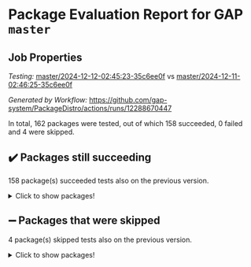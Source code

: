 # Package Evaluation Report for GAP `master`

## Job Properties

*Testing:* [master/2024-12-12-02:45:23-35c6ee0f](https://github.com/gap-system/PackageDistro/blob/data/reports/master/2024-12-12-02:45:23-35c6ee0f) vs [master/2024-12-11-02:46:25-35c6ee0f](https://github.com/gap-system/PackageDistro/blob/data/reports/master/2024-12-11-02:46:25-35c6ee0f)

*Generated by Workflow:* https://github.com/gap-system/PackageDistro/actions/runs/12288670447

In total, 162 packages were tested, out of which 158 succeeded, 0 failed and 4 were skipped.

## :heavy_check_mark: Packages still succeeding

158 package(s) succeeded tests also on the previous version.
<details><summary>Click to show packages!</summary>

- 4ti2interface 2024.11-01 [(success)](https://github.com/gap-system/PackageDistro/actions/runs/12288670447/job/34293055912)
- ace 5.6.2 [(success)](https://github.com/gap-system/PackageDistro/actions/runs/12288670447/job/34293056124)
- aclib 1.3.2 [(success)](https://github.com/gap-system/PackageDistro/actions/runs/12288670447/job/34293056324)
- agt 0.3.1 [(success)](https://github.com/gap-system/PackageDistro/actions/runs/12288670447/job/34293056511)
- alnuth 3.2.1 [(success)](https://github.com/gap-system/PackageDistro/actions/runs/12288670447/job/34293056721)
- anupq 3.3.1 [(success)](https://github.com/gap-system/PackageDistro/actions/runs/12288670447/job/34293056930)
- atlasrep 2.1.9 [(success)](https://github.com/gap-system/PackageDistro/actions/runs/12288670447/job/34293057151)
- autodoc 2023.06.19 [(success)](https://github.com/gap-system/PackageDistro/actions/runs/12288670447/job/34293057349)
- automata 1.16 [(success)](https://github.com/gap-system/PackageDistro/actions/runs/12288670447/job/34293061333)
- automgrp 1.3.2 [(success)](https://github.com/gap-system/PackageDistro/actions/runs/12288670447/job/34293061764)
- autpgrp 1.11 [(success)](https://github.com/gap-system/PackageDistro/actions/runs/12288670447/job/34293062084)
- cap 2024.11-02 [(success)](https://github.com/gap-system/PackageDistro/actions/runs/12288670447/job/34293063946)
- caratinterface 2.3.7 [(success)](https://github.com/gap-system/PackageDistro/actions/runs/12288670447/job/34293064460)
- cddinterface 2024.09.02 [(success)](https://github.com/gap-system/PackageDistro/actions/runs/12288670447/job/34293064635)
- circle 1.6.6 [(success)](https://github.com/gap-system/PackageDistro/actions/runs/12288670447/job/34293064787)
- classicpres 1.22 [(success)](https://github.com/gap-system/PackageDistro/actions/runs/12288670447/job/34293065003)
- cohomolo 1.6.11 [(success)](https://github.com/gap-system/PackageDistro/actions/runs/12288670447/job/34293065202)
- congruence 1.2.7 [(success)](https://github.com/gap-system/PackageDistro/actions/runs/12288670447/job/34293065346)
- corefreesub 0.6 [(success)](https://github.com/gap-system/PackageDistro/actions/runs/12288670447/job/34293065524)
- corelg 1.57 [(success)](https://github.com/gap-system/PackageDistro/actions/runs/12288670447/job/34293065680)
- crime 1.6 [(success)](https://github.com/gap-system/PackageDistro/actions/runs/12288670447/job/34293065886)
- crisp 1.4.6 [(success)](https://github.com/gap-system/PackageDistro/actions/runs/12288670447/job/34293066030)
- crypting 0.10.5 [(success)](https://github.com/gap-system/PackageDistro/actions/runs/12288670447/job/34293066207)
- cryst 4.1.27 [(success)](https://github.com/gap-system/PackageDistro/actions/runs/12288670447/job/34293066375)
- crystcat 1.1.10 [(success)](https://github.com/gap-system/PackageDistro/actions/runs/12288670447/job/34293066538)
- ctbllib 1.3.9 [(success)](https://github.com/gap-system/PackageDistro/actions/runs/12288670447/job/34293066714)
- cubefree 1.20 [(success)](https://github.com/gap-system/PackageDistro/actions/runs/12288670447/job/34293066877)
- curlinterface 2.4.0 [(success)](https://github.com/gap-system/PackageDistro/actions/runs/12288670447/job/34293067078)
- cvec 2.8.2 [(success)](https://github.com/gap-system/PackageDistro/actions/runs/12288670447/job/34293067246)
- datastructures 0.3.1 [(success)](https://github.com/gap-system/PackageDistro/actions/runs/12288670447/job/34293067396)
- deepthought 1.0.7 [(success)](https://github.com/gap-system/PackageDistro/actions/runs/12288670447/job/34293067578)
- design 1.8.2 [(success)](https://github.com/gap-system/PackageDistro/actions/runs/12288670447/job/34293067729)
- difsets 2.3.1 [(success)](https://github.com/gap-system/PackageDistro/actions/runs/12288670447/job/34293067862)
- digraphs 1.9.0 [(success)](https://github.com/gap-system/PackageDistro/actions/runs/12288670447/job/34293068022)
- edim 1.3.8 [(success)](https://github.com/gap-system/PackageDistro/actions/runs/12288670447/job/34293068194)
- example 4.4.0 [(success)](https://github.com/gap-system/PackageDistro/actions/runs/12288670447/job/34293068359)
- examplesforhomalg 2023.10-01 [(success)](https://github.com/gap-system/PackageDistro/actions/runs/12288670447/job/34293068549)
- factint 1.6.3 [(success)](https://github.com/gap-system/PackageDistro/actions/runs/12288670447/job/34293068766)
- ferret 1.0.14 [(success)](https://github.com/gap-system/PackageDistro/actions/runs/12288670447/job/34293068919)
- fga 1.5.0 [(success)](https://github.com/gap-system/PackageDistro/actions/runs/12288670447/job/34293069100)
- fining 1.5.6 [(success)](https://github.com/gap-system/PackageDistro/actions/runs/12288670447/job/34293069321)
- float 1.0.5 [(success)](https://github.com/gap-system/PackageDistro/actions/runs/12288670447/job/34293069516)
- format 1.4.4 [(success)](https://github.com/gap-system/PackageDistro/actions/runs/12288670447/job/34293069704)
- forms 1.2.12 [(success)](https://github.com/gap-system/PackageDistro/actions/runs/12288670447/job/34293069883)
- fplsa 1.2.6 [(success)](https://github.com/gap-system/PackageDistro/actions/runs/12288670447/job/34293070049)
- fr 2.4.13 [(success)](https://github.com/gap-system/PackageDistro/actions/runs/12288670447/job/34293070201)
- francy 2.0.3 [(success)](https://github.com/gap-system/PackageDistro/actions/runs/12288670447/job/34293070367)
- fwtree 1.3 [(success)](https://github.com/gap-system/PackageDistro/actions/runs/12288670447/job/34293070554)
- gapdoc 1.6.7 [(success)](https://github.com/gap-system/PackageDistro/actions/runs/12288670447/job/34293070727)
- gauss 2024.11-01 [(success)](https://github.com/gap-system/PackageDistro/actions/runs/12288670447/job/34293070895)
- gaussforhomalg 2024.08-01 [(success)](https://github.com/gap-system/PackageDistro/actions/runs/12288670447/job/34293071056)
- gbnp 1.1.0 [(success)](https://github.com/gap-system/PackageDistro/actions/runs/12288670447/job/34293071231)
- generalizedmorphismsforcap 2024.09-03 [(success)](https://github.com/gap-system/PackageDistro/actions/runs/12288670447/job/34293071396)
- genss 1.6.9 [(success)](https://github.com/gap-system/PackageDistro/actions/runs/12288670447/job/34293071570)
- gradedmodules 2024.01-01 [(success)](https://github.com/gap-system/PackageDistro/actions/runs/12288670447/job/34293071740)
- gradedringforhomalg 2024.07-01 [(success)](https://github.com/gap-system/PackageDistro/actions/runs/12288670447/job/34293071934)
- grape 4.9.2 [(success)](https://github.com/gap-system/PackageDistro/actions/runs/12288670447/job/34293072113)
- groupoids 1.76 [(success)](https://github.com/gap-system/PackageDistro/actions/runs/12288670447/job/34293072276)
- grpconst 2.6.5 [(success)](https://github.com/gap-system/PackageDistro/actions/runs/12288670447/job/34293072451)
- guarana 0.96.3 [(success)](https://github.com/gap-system/PackageDistro/actions/runs/12288670447/job/34293072590)
- guava 3.19 [(success)](https://github.com/gap-system/PackageDistro/actions/runs/12288670447/job/34293072792)
- hap 1.66 [(success)](https://github.com/gap-system/PackageDistro/actions/runs/12288670447/job/34293072949)
- hapcryst 0.1.15 [(success)](https://github.com/gap-system/PackageDistro/actions/runs/12288670447/job/34293073103)
- hecke 1.5.4 [(success)](https://github.com/gap-system/PackageDistro/actions/runs/12288670447/job/34293073255)
- help 4.0 [(success)](https://github.com/gap-system/PackageDistro/actions/runs/12288670447/job/34293073402)
- homalg 2024.01-01 [(success)](https://github.com/gap-system/PackageDistro/actions/runs/12288670447/job/34293073664)
- homalgtocas 2023.11-01 [(success)](https://github.com/gap-system/PackageDistro/actions/runs/12288670447/job/34293073881)
- idrel 2.48 [(success)](https://github.com/gap-system/PackageDistro/actions/runs/12288670447/job/34293074085)
- images 1.3.3 [(success)](https://github.com/gap-system/PackageDistro/actions/runs/12288670447/job/34293074278)
- intpic 0.4.0 [(success)](https://github.com/gap-system/PackageDistro/actions/runs/12288670447/job/34293074485)
- io 4.9.1 [(success)](https://github.com/gap-system/PackageDistro/actions/runs/12288670447/job/34293074698)
- io_forhomalg 2023.02-04 [(success)](https://github.com/gap-system/PackageDistro/actions/runs/12288670447/job/34293074844)
- irredsol 1.4.4 [(success)](https://github.com/gap-system/PackageDistro/actions/runs/12288670447/job/34293075037)
- json 2.2.2 [(success)](https://github.com/gap-system/PackageDistro/actions/runs/12288670447/job/34293075244)
- jupyterkernel 1.5.1 [(success)](https://github.com/gap-system/PackageDistro/actions/runs/12288670447/job/34293075450)
- jupyterviz 1.5.6 [(success)](https://github.com/gap-system/PackageDistro/actions/runs/12288670447/job/34293075621)
- kan 1.37 [(success)](https://github.com/gap-system/PackageDistro/actions/runs/12288670447/job/34293075801)
- kbmag 1.5.11 [(success)](https://github.com/gap-system/PackageDistro/actions/runs/12288670447/job/34293075986)
- laguna 3.9.7 [(success)](https://github.com/gap-system/PackageDistro/actions/runs/12288670447/job/34293076178)
- liealgdb 2.2.1 [(success)](https://github.com/gap-system/PackageDistro/actions/runs/12288670447/job/34293076389)
- liepring 2.9.1 [(success)](https://github.com/gap-system/PackageDistro/actions/runs/12288670447/job/34293076571)
- liering 2.4.2 [(success)](https://github.com/gap-system/PackageDistro/actions/runs/12288670447/job/34293076760)
- linearalgebraforcap 2024.10-01 [(success)](https://github.com/gap-system/PackageDistro/actions/runs/12288670447/job/34293076954)
- lins 0.9 [(success)](https://github.com/gap-system/PackageDistro/actions/runs/12288670447/job/34293077152)
- localizeringforhomalg 2023.10-01 [(success)](https://github.com/gap-system/PackageDistro/actions/runs/12288670447/job/34293077355)
- loops 3.4.4 [(success)](https://github.com/gap-system/PackageDistro/actions/runs/12288670447/job/34293077581)
- lpres 1.1.1 [(success)](https://github.com/gap-system/PackageDistro/actions/runs/12288670447/job/34293077797)
- majoranaalgebras 1.5.2 [(success)](https://github.com/gap-system/PackageDistro/actions/runs/12288670447/job/34293078037)
- mapclass 1.4.6 [(success)](https://github.com/gap-system/PackageDistro/actions/runs/12288670447/job/34293078275)
- matgrp 0.71 [(success)](https://github.com/gap-system/PackageDistro/actions/runs/12288670447/job/34293078622)
- matricesforhomalg 2024.11-02 [(success)](https://github.com/gap-system/PackageDistro/actions/runs/12288670447/job/34293078804)
- modisom 3.0.0 [(success)](https://github.com/gap-system/PackageDistro/actions/runs/12288670447/job/34293078999)
- modulepresentationsforcap 2024.09-02 [(success)](https://github.com/gap-system/PackageDistro/actions/runs/12288670447/job/34293079185)
- modules 2024.01-01 [(success)](https://github.com/gap-system/PackageDistro/actions/runs/12288670447/job/34293079352)
- monoidalcategories 2024.09-05 [(success)](https://github.com/gap-system/PackageDistro/actions/runs/12288670447/job/34293079571)
- nconvex 2022.09-01 [(success)](https://github.com/gap-system/PackageDistro/actions/runs/12288670447/job/34293079769)
- nilmat 1.4.2 [(success)](https://github.com/gap-system/PackageDistro/actions/runs/12288670447/job/34293079954)
- nock 1.5 [(success)](https://github.com/gap-system/PackageDistro/actions/runs/12288670447/job/34293080132)
- normalizinterface 1.3.7 [(success)](https://github.com/gap-system/PackageDistro/actions/runs/12288670447/job/34293080328)
- nq 2.5.11 [(success)](https://github.com/gap-system/PackageDistro/actions/runs/12288670447/job/34293080543)
- numericalsgps 1.4.0 [(success)](https://github.com/gap-system/PackageDistro/actions/runs/12288670447/job/34293080722)
- openmath 11.5.3 [(success)](https://github.com/gap-system/PackageDistro/actions/runs/12288670447/job/34293080909)
- orb 4.9.1 [(success)](https://github.com/gap-system/PackageDistro/actions/runs/12288670447/job/34293081089)
- packagemanager 1.6 [(success)](https://github.com/gap-system/PackageDistro/actions/runs/12288670447/job/34293081256)
- patternclass 2.4.5 [(success)](https://github.com/gap-system/PackageDistro/actions/runs/12288670447/job/34293081460)
- permut 2.0.5 [(success)](https://github.com/gap-system/PackageDistro/actions/runs/12288670447/job/34293081666)
- polenta 1.3.10 [(success)](https://github.com/gap-system/PackageDistro/actions/runs/12288670447/job/34293081832)
- polymaking 0.8.7 [(success)](https://github.com/gap-system/PackageDistro/actions/runs/12288670447/job/34293082034)
- primgrp 3.4.4 [(success)](https://github.com/gap-system/PackageDistro/actions/runs/12288670447/job/34293082211)
- profiling 2.6.0 [(success)](https://github.com/gap-system/PackageDistro/actions/runs/12288670447/job/34293082369)
- qdistrnd 0.9.5 [(success)](https://github.com/gap-system/PackageDistro/actions/runs/12288670447/job/34293082559)
- qpa 1.35 [(success)](https://github.com/gap-system/PackageDistro/actions/runs/12288670447/job/34293082747)
- quagroup 1.8.4 [(success)](https://github.com/gap-system/PackageDistro/actions/runs/12288670447/job/34293082939)
- radiroot 2.9 [(success)](https://github.com/gap-system/PackageDistro/actions/runs/12288670447/job/34293083133)
- rcwa 4.7.1 [(success)](https://github.com/gap-system/PackageDistro/actions/runs/12288670447/job/34293083326)
- rds 1.8 [(success)](https://github.com/gap-system/PackageDistro/actions/runs/12288670447/job/34293083535)
- recog 1.4.3 [(success)](https://github.com/gap-system/PackageDistro/actions/runs/12288670447/job/34293083700)
- repndecomp 1.3.0 [(success)](https://github.com/gap-system/PackageDistro/actions/runs/12288670447/job/34293083922)
- repsn 3.1.2 [(success)](https://github.com/gap-system/PackageDistro/actions/runs/12288670447/job/34293084254)
- resclasses 4.7.3 [(success)](https://github.com/gap-system/PackageDistro/actions/runs/12288670447/job/34293084409)
- ringsforhomalg 2024.11-02 [(success)](https://github.com/gap-system/PackageDistro/actions/runs/12288670447/job/34293084557)
- sco 2023.08-01 [(success)](https://github.com/gap-system/PackageDistro/actions/runs/12288670447/job/34293084745)
- scscp 2.4.3 [(success)](https://github.com/gap-system/PackageDistro/actions/runs/12288670447/job/34293084953)
- semigroups 5.4.0 [(success)](https://github.com/gap-system/PackageDistro/actions/runs/12288670447/job/34293085133)
- sglppow 2.4 [(success)](https://github.com/gap-system/PackageDistro/actions/runs/12288670447/job/34293085300)
- sgpviz 0.999.6 [(success)](https://github.com/gap-system/PackageDistro/actions/runs/12288670447/job/34293085481)
- simpcomp 2.1.14 [(success)](https://github.com/gap-system/PackageDistro/actions/runs/12288670447/job/34293085676)
- singular 2024.06.03 [(success)](https://github.com/gap-system/PackageDistro/actions/runs/12288670447/job/34293085852)
- sl2reps 1.1 [(success)](https://github.com/gap-system/PackageDistro/actions/runs/12288670447/job/34293086049)
- sla 1.6.2 [(success)](https://github.com/gap-system/PackageDistro/actions/runs/12288670447/job/34293086208)
- smallantimagmas 0.2.12 [(success)](https://github.com/gap-system/PackageDistro/actions/runs/12288670447/job/34293086358)
- smallgrp 1.5.4 [(success)](https://github.com/gap-system/PackageDistro/actions/runs/12288670447/job/34293086536)
- smallsemi 0.7.1 [(success)](https://github.com/gap-system/PackageDistro/actions/runs/12288670447/job/34293086719)
- sonata 2.9.6 [(success)](https://github.com/gap-system/PackageDistro/actions/runs/12288670447/job/34293087033)
- sophus 1.27 [(success)](https://github.com/gap-system/PackageDistro/actions/runs/12288670447/job/34293087309)
- sotgrps 1.3 [(success)](https://github.com/gap-system/PackageDistro/actions/runs/12288670447/job/34293087473)
- spinsym 1.5.2 [(success)](https://github.com/gap-system/PackageDistro/actions/runs/12288670447/job/34293087625)
- standardff 1.0 [(success)](https://github.com/gap-system/PackageDistro/actions/runs/12288670447/job/34293088005)
- symbcompcc 1.3.2 [(success)](https://github.com/gap-system/PackageDistro/actions/runs/12288670447/job/34293088269)
- thelma 1.3 [(success)](https://github.com/gap-system/PackageDistro/actions/runs/12288670447/job/34293088405)
- tomlib 1.2.11 [(success)](https://github.com/gap-system/PackageDistro/actions/runs/12288670447/job/34293088590)
- toolsforhomalg 2024.09-01 [(success)](https://github.com/gap-system/PackageDistro/actions/runs/12288670447/job/34293088844)
- toric 1.9.6 [(success)](https://github.com/gap-system/PackageDistro/actions/runs/12288670447/job/34293089064)
- toricvarieties 2022.07.13 [(success)](https://github.com/gap-system/PackageDistro/actions/runs/12288670447/job/34293089270)
- transgrp 3.6.5 [(success)](https://github.com/gap-system/PackageDistro/actions/runs/12288670447/job/34293089521)
- typeset 1.2.2 [(success)](https://github.com/gap-system/PackageDistro/actions/runs/12288670447/job/34293089678)
- ugaly 4.1.3 [(success)](https://github.com/gap-system/PackageDistro/actions/runs/12288670447/job/34293089852)
- unipot 1.6 [(success)](https://github.com/gap-system/PackageDistro/actions/runs/12288670447/job/34293090030)
- unitlib 4.2.0 [(success)](https://github.com/gap-system/PackageDistro/actions/runs/12288670447/job/34293090225)
- utils 0.85 [(success)](https://github.com/gap-system/PackageDistro/actions/runs/12288670447/job/34293090369)
- uuid 0.7 [(success)](https://github.com/gap-system/PackageDistro/actions/runs/12288670447/job/34293090510)
- walrus 0.9991 [(success)](https://github.com/gap-system/PackageDistro/actions/runs/12288670447/job/34293090709)
- wedderga 4.10.5 [(success)](https://github.com/gap-system/PackageDistro/actions/runs/12288670447/job/34293090868)
- wpe 0.8 [(success)](https://github.com/gap-system/PackageDistro/actions/runs/12288670447/job/34293091027)
- xmod 2.92 [(success)](https://github.com/gap-system/PackageDistro/actions/runs/12288670447/job/34293091198)
- xmodalg 1.23 [(success)](https://github.com/gap-system/PackageDistro/actions/runs/12288670447/job/34293091350)
- yangbaxter 0.10.6 [(success)](https://github.com/gap-system/PackageDistro/actions/runs/12288670447/job/34293091557)
- zeromqinterface 0.16 [(success)](https://github.com/gap-system/PackageDistro/actions/runs/12288670447/job/34293091741)
</details>

## :heavy_minus_sign: Packages that were skipped

4 package(s) skipped tests also on the previous version.
<details><summary>Click to show packages!</summary>

- browse 1.8.21 [(skipped)](https://github.com/gap-system/PackageDistro/actions/runs/12288670447/job/34292854263)
- itc 1.5.1 [(skipped)](https://github.com/gap-system/PackageDistro/actions/runs/12288670447/job/34292854263)
- polycyclic 2.16 [(skipped)](https://github.com/gap-system/PackageDistro/actions/runs/12288670447/job/34292854263)
- xgap 4.32 [(skipped)](https://github.com/gap-system/PackageDistro/actions/runs/12288670447/job/34292854263)
</details>


